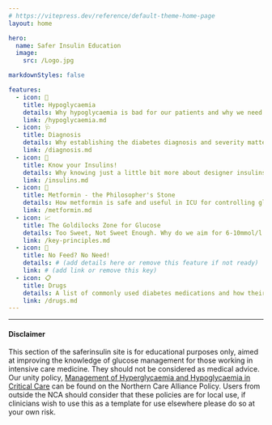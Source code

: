 ```yaml
---
# https://vitepress.dev/reference/default-theme-home-page
layout: home

hero:
  name: Safer Insulin Education
  image:
    src: /Logo.jpg

markdownStyles: false

features:
  - icon: 🤕
    title: Hypoglycaemia
    details: Why hypoglycaemia is bad for our patients and why we need to treat them differently in critical care
    link: /hypoglycaemia.md
  - icon: 🩺
    title: Diagnosis
    details: Why establishing the diabetes diagnosis and severity matters for critically ill patients
    link: /diagnosis.md
  - icon: 💉
    title: Know your Insulins!
    details: Why knowing just a little bit more about designer insulins makes you a better intensivist
    link: /insulins.md
  - icon: 💊
    title: Metformin - the Philosopher's Stone
    details: How metformin is safe and useful in ICU for controlling glucose, how to use it and why it might make you live longer!
    link: /metformin.md
  - icon: 📈
    title: The Goldilocks Zone for Glucose
    details: Too Sweet, Not Sweet Enough. Why do we aim for 6-10mmol/l in critical care?
    link: /key-principles.md
  - icon: 🌮
    title: No Feed? No Need!
    details: # (add details here or remove this feature if not ready)
    link: # (add link or remove this key)
  - icon: 📋
    title: Drugs
    details: A list of commonly used diabetes medications and how their use may be impacted by critical illness
    link: /drugs.md
---
```


***

#### Disclaimer
This section of the saferinsulin site is for educational purposes only, aimed at improving the knowledge of glucose management for those working in intensive care medicine. They should not be considered as medical advice. Our unity policy, [Management of Hyperglycaemia and Hypoglycaemia in Critical Care](https://www.northerncarealliance.nhs.uk/our-policy-hub?open=55908) can be found on the Northern Care Alliance Policy. Users from outside the NCA should consider that these policies are for local use, if clinicians wish to use this as a template for use elsewhere please do so at your own risk.



  



